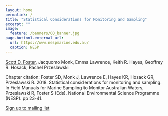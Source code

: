 ```yaml
---
layout: home
permalink: /
title: "Statistical Considerations for Monitoring and Sampling"
excerpt: ""
image:
  feature: /banners/00_banner.jpg
page.button1.external_url:
  url: https://www.nespmarine.edu.au/
  caption: NESP
---
```


[Scott D. Foster](mailto:scott.foster@csiro.au), Jacquomo Monk, Emma Lawrence, Keith R. Hayes, Geoffrey R. Hosack, Rachel Przeslawski

Chapter citation:
Foster SD, Monk J, Lawrence E, Hayes KR, Hosack GR, Przeslawski R. 2018. Statistical considerations for monitoring and sampling. In Field Manuals for Marine Sampling to Monitor Australian Waters, Przeslawski R, Foster S (Eds). National Environmental Science Programme (NESP). pp 23-41. 

<a href="https://docs.google.com/forms/d/e/1FAIpQLSezHvqOCPEp8f0xopHJ4nmoN6bhrdPzbKmInLuTQR7UNrTLRQ/viewform?usp=sf_link" class="btn">Sign up to mailing list</a>

